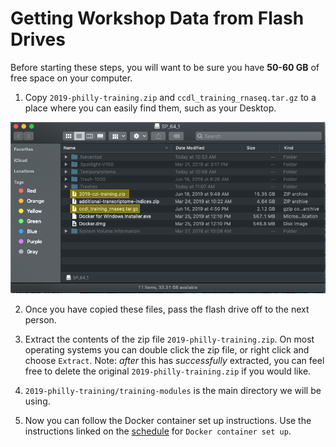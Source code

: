 # Getting Workshop Data from Flash Drives

Before starting these steps, you will want to be sure you have **50-60 GB** of free
space on your computer.

1. Copy `2019-philly-training.zip` and `ccdl_training_rnaseq.tar.gz` to a place where
you can easily find them, such as your Desktop.

![flashdrive](screenshots/flashdrive_contents.png)

2. Once you have copied these files, pass the flash drive off to the next person.

3. Extract the contents of the zip file `2019-philly-training.zip`. On most operating
systems you can double click the zip file, or right click and choose `Extract`.
Note: *after* this has *successfully* extracted, you can feel free to
delete the original `2019-philly-training.zip` if you would like.

4. `2019-philly-training/training-modules` is the main directory we will be using.

5. Now you can follow the Docker container set up instructions.
Use the instructions linked on the [schedule](schedule.md) for `Docker container set up`.
